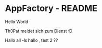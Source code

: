 # AppFactory - README

Hello World

Th0Pat meldet sich zum Dienst :D

Hallo all -ls
hallo , test 2 ??